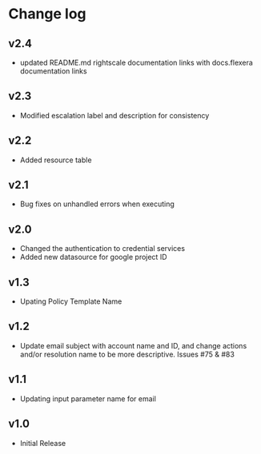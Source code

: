 # Change log

## v2.4

- updated README.md rightscale documentation links with docs.flexera documentation links

## v2.3

- Modified escalation label and description for consistency

## v2.2

- Added resource table

## v2.1

- Bug fixes on unhandled errors when executing

## v2.0

- Changed the authentication to credential services
- Added new datasource for google project ID

## v1.3

- Upating Policy Template Name

## v1.2

- Update email subject with account name and ID, and change actions and/or resolution name to be more descriptive. Issues #75 & #83

## v1.1

- Updating input parameter name for email

## v1.0

- Initial Release
